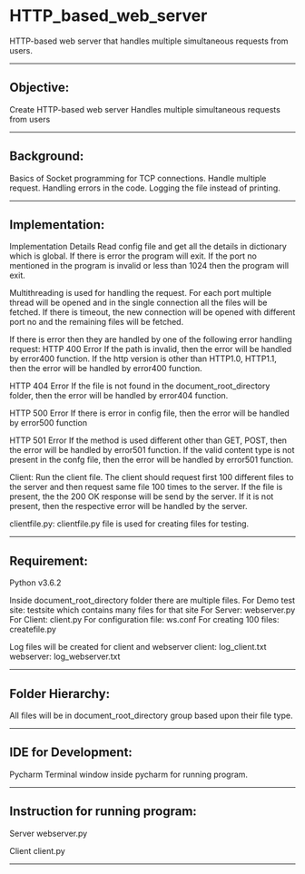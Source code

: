 # HTTP_based_web_server
HTTP-based web server that handles multiple simultaneous requests from users.

---------------------------------------------------------------------------------------------------
Objective:
---------------------------------------------------------------------------------------------------
Create HTTP-based web server
Handles multiple simultaneous requests from users

---------------------------------------------------------------------------------------------------
Background:
---------------------------------------------------------------------------------------------------
Basics of Socket programming for TCP connections.
Handle multiple request.
Handling errors in the code.
Logging the file instead of printing.

---------------------------------------------------------------------------------------------------
Implementation:
---------------------------------------------------------------------------------------------------
Implementation Details
Read config file and get all the details in dictionary which is global.
If there is error the program will exit.
If the port no mentioned in the program is invalid or less than 1024 then the program will exit.

Multithreading is used for handling the request.
For each port multiple thread will be opened and in the single connection all the files will be fetched.
If there is timeout, the new connection will be opened with different port no and the remaining files 
will be fetched.


If there is error then they are handled by one of the following error handling request:
HTTP 400 Error
If the path is invalid, then the error will be handled by error400 function.
If the http version is other than HTTP1.0, HTTP1.1, then the error will be handled by error400 function.

HTTP 404 Error
If the file is not found in the document_root_directory folder, then the error will be handled by error404 function.

HTTP 500 Error
If there is error in config file, then the error will be handled by error500 function

HTTP 501 Error
If the method is used different other than GET, POST, then the error will be handled by error501 function.
If the valid content type is not present in the confg file, then the error will be handled by error501 function.


Client:
Run the client file.
The client should request first 100 different files to the server and then request same file 100 times
to the server.
If the file is present, the the 200 OK response will be send by the server.
If it is not present, then the respective error will be handled by the server.

clientfile.py:
clientfile.py file is used for creating files for testing.

---------------------------------------------------------------------------------------------------
Requirement:
---------------------------------------------------------------------------------------------------
Python v3.6.2

Inside document_root_directory folder there are multiple files.
For Demo test site: testsite  which contains many files for that site
For Server: webserver.py
For Client: client.py
For configuration file: ws.conf
For creating 100 files: createfile.py

Log files will be created for client and webserver
client: 	log_client.txt
webserver: 	log_webserver.txt

---------------------------------------------------------------------------------------------------
Folder Hierarchy:
---------------------------------------------------------------------------------------------------
All files will be in document_root_directory group based upon their file type.

---------------------------------------------------------------------------------------------------
IDE for Development:
---------------------------------------------------------------------------------------------------
Pycharm
Terminal window inside pycharm for running program.

---------------------------------------------------------------------------------------------------
Instruction for running program:
---------------------------------------------------------------------------------------------------
Server 
webserver.py

Client
client.py

---------------------------------------------------------------------------------------------------
